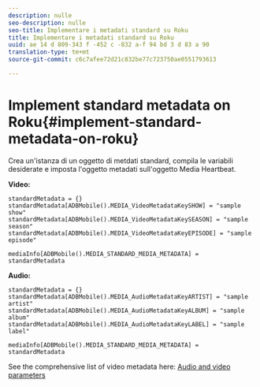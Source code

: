 ```yaml
---
description: nulle
seo-description: nulle
seo-title: Implementare i metadati standard su Roku
title: Implementare i metadati standard su Roku
uuid: ae 14 d 809-343 f -452 c -832 a-f 94 bd 3 d 83 a 90
translation-type: tm+mt
source-git-commit: c6c7afee72d21c832be77c723750ae0551793613

---
```



# Implement standard metadata on Roku{#implement-standard-metadata-on-roku}

Crea un'istanza di un oggetto di metdati standard, compila le variabili desiderate e imposta l'oggetto metadati sull'oggetto Media Heartbeat.

**Video:**

```
standardMetadata = {} 
standardMetadata[ADBMobile().MEDIA_VideoMetadataKeySHOW] = "sample show" 
standardMetadata[ADBMobile().MEDIA_VideoMetadataKeySEASON] = "sample season" 
standardMetadata[ADBMobile().MEDIA_VideoMetadataKeyEPISODE] = "sample episode" 

mediaInfo[ADBMobile().MEDIA_STANDARD_MEDIA_METADATA] = standardMetadata 
```

**Audio:**

```
standardMetadata = {} 
standardMetadata[ADBMobile().MEDIA_AudioMetadataKeyARTIST] = "sample artist" 
standardMetadata[ADBMobile().MEDIA_AudioMetadataKeyALBUM] = "sample album" 
standardMetadata[ADBMobile().MEDIA_AudioMetadataKeyLABEL] = "sample label"

mediaInfo[ADBMobile().MEDIA_STANDARD_MEDIA_METADATA] = standardMetadata 
```

See the comprehensive list of video metadata here: [Audio and video parameters](../../../metrics-and-metadata/audio-video-parameters.md)

